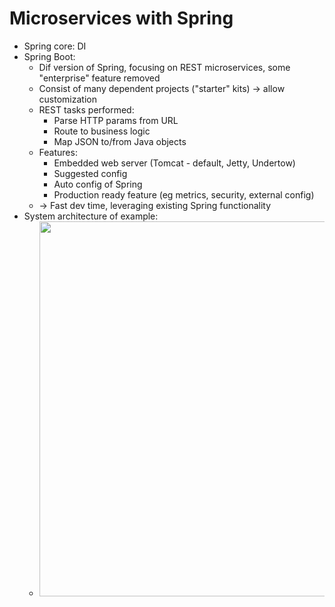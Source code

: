 # Microservices with Spring
- Spring core: DI
- Spring Boot:
  - Dif version of Spring, focusing on REST microservices, some "enterprise" feature removed
  - Consist of many dependent projects ("starter" kits) -> allow customization
  - REST tasks performed:
    - Parse HTTP params from URL
    - Route to business logic
    - Map JSON to/from Java objects
  - Features:
    - Embedded web server (Tomcat - default, Jetty, Undertow)
    - Suggested config
    - Auto config of Spring
    - Production ready feature (eg metrics, security, external config)
  - -> Fast dev time, leveraging existing Spring functionality
- System architecture of example:
  - <img src="resources.4.example-architecture.png" width="600">